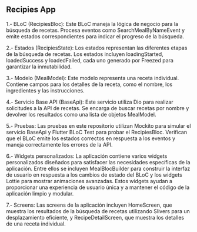 ## Recipies App

1.- BLoC (RecipiesBloc): Este BLoC maneja la lógica de negocio para la búsqueda de recetas. Procesa eventos como SearchMealByNameEvent y emite estados correspondientes para indicar el progreso de la búsqueda.

2.- Estados (RecipiesState): Los estados representan las diferentes etapas de la búsqueda de recetas. Los estados incluyen loadingStarted, loadedSuccess y loadedFailed, cada uno generado por Freezed para garantizar la inmutabilidad.

3.- Modelo (MealModel): Este modelo representa una receta individual. Contiene campos para los detalles de la receta, como el nombre, los ingredientes y las instrucciones.

4.- Servicio Base API (BaseApi): Este servicio utiliza Dio para realizar solicitudes a la API de recetas. Se encarga de buscar recetas por nombre y devolver los resultados como una lista de objetos MealModel.

5.- Pruebas: Las pruebas en este repositorio utilizan Mockito para simular el servicio BaseApi y Flutter BLoC Test para probar el RecipiesBloc. Verifican que el BLoC emite los estados correctos en respuesta a los eventos y maneja correctamente los errores de la API.

6.- Widgets personalizados: La aplicación contiene varios widgets personalizados diseñados para satisfacer las necesidades específicas de la aplicación. Entre ellos se incluyen MealBlocBuilder para construir la interfaz de usuario en respuesta a los cambios de estado del BLoC y los widgets Lottie para mostrar animaciones avanzadas. Estos widgets ayudan a proporcionar una experiencia de usuario única y a mantener el código de la aplicación limpio y modular.

7.- Screens: Las screens de la aplicación incluyen HomeScreen, que muestra los resultados de la búsqueda de recetas utilizando Slivers para un desplazamiento eficiente, y RecipeDetailScreen, que muestra los detalles de una receta individual.